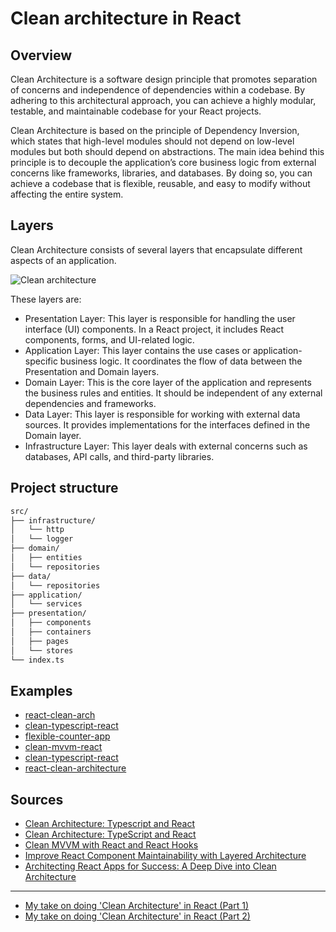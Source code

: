 # Clean architecture in React

## Overview

Clean Architecture is a software design principle that promotes separation of
concerns and independence of dependencies within a codebase. By adhering to
this architectural approach, you can achieve a highly modular, testable, and
maintainable codebase for your React projects.

Clean Architecture is based on the principle of Dependency Inversion, which
states that high-level modules should not depend on low-level modules but both
should depend on abstractions. The main idea behind this principle is to
decouple the application’s core business logic from external concerns like
frameworks, libraries, and databases. By doing so, you can achieve a codebase
that is flexible, reusable, and easy to modify without affecting the entire
system.

## Layers

Clean Architecture consists of several layers that encapsulate different
aspects of an application.

![Clean architecture](https://matthewrenze.com/wp-content/uploads/2019/04/Clean-Architecture.png)

These layers are:

- Presentation Layer: This layer is responsible for handling the user interface
(UI) components. In a React project, it includes React components, forms, and
UI-related logic.
- Application Layer: This layer contains the use cases or application-specific
business logic. It coordinates the flow of data between the Presentation and
Domain layers.
- Domain Layer: This is the core layer of the application and represents the
business rules and entities. It should be independent of any external
dependencies and frameworks.
- Data Layer: This layer is responsible for working with external data sources.
It provides implementations for the interfaces defined in the Domain layer.
- Infrastructure Layer: This layer deals with external concerns such as
databases, API calls, and third-party libraries.

## Project structure

```txt
src/
├── infrastructure/
│   └── http
│   └── logger
├── domain/
│   ├── entities
│   └── repositories
├── data/
│   └── repositories
├── application/
│   └── services
├── presentation/
│   ├── components
│   ├── containers
│   ├── pages
│   └── stores
└── index.ts
```

## Examples

- [react-clean-arch](https://github.com/janithl/react-clean-arch)
- [clean-typescript-react](https://github.com/nanosoftonline/clean-typescript-react)
- [flexible-counter-app](https://github.com/itshugota/flexible-counter-app)
- [clean-mvvm-react](https://github.com/nanosoftonline/clean-mvvm-react)
- [clean-typescript-react](https://github.com/nanosoftonline/clean-typescript-react)
- [react-clean-architecture](https://github.com/eduardomoroni/react-clean-architecture)

## Sources

- [Clean Architecture: Typescript and React](https://paulallies.medium.com/clean-architecture-typescript-and-react-8e509098abfe)
- [Clean Architecture: TypeScript and React](https://codefoundation.co.za/clean-architecture-typescript-and-react)
- [Clean MVVM with React and React Hooks](https://paulallies.medium.com/clean-mvvm-with-react-and-react-hooks-ebc37b22542f)
- [Improve React Component Maintainability with Layered Architecture](https://blog.bitsrc.io/improve-react-component-maintainability-with-layered-architecture-25e74ba86430)
- [Architecting React Apps for Success: A Deep Dive into Clean Architecture](https://javascript.plainenglish.io/architecting-react-apps-for-success-a-deep-dive-into-clean-architecture-839b784fbe04)

---

- [My take on doing 'Clean Architecture' in React (Part 1)](https://janithl.github.io/2019/10/react-clean-architecture-part-1/)
- [My take on doing 'Clean Architecture' in React (Part 2)](https://janithl.github.io/2019/10/react-clean-architecture-part-2/)